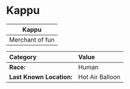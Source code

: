 # Kappu

|Kappu|
| :------: |
|Merchant of fun|

| Category					| Value	|
| :------ 		 			| :----- |
|**Race:**  				|Human|
|**Last Known Location:**	|Hot Air Balloon|